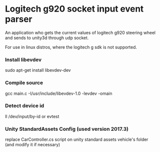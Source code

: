 # Logitech g920 socket input event parser
An application who gets the current values of logitech g920 steering wheel and sends to unity3d through udp socket.

For use in linux distros, where the logitech g sdk is not supported.

### Install libevdev
sudo apt-get install libevdev-dev

### Compile source
gcc main.c -I/usr/include/libevdev-1.0 -levdev -omain

### Detect device id
ll /dev/input/by-id or evtest

### Unity StandardAssets Config (used version 2017.3)
replace CarController.cs script on unity standard assets vehicle's folder (and modify it if necessary)


